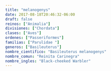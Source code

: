 ```yaml
---
title: "melanogenys"
date: 2017-08-18T20:46:32-06:00
draft: false
reinos: ["Animalia"]
divisiones: ["Chordata"]
clases: ["Aves"]
ordenes: ["Passeriformes"]
familias: ["Parulidae "]
generos: ["Basileuterus"]
nombre_cientifico: "Basileuterus melanogenys"
nombre_comun: "Reinita Carinegra"
nombre_ingles: "Black-cheeked Warbler"
---
```

